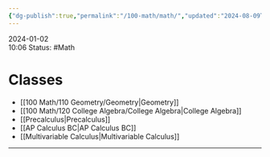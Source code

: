 ```yaml
---
{"dg-publish":true,"permalink":"/100-math/math/","updated":"2024-08-09T05:17:41.264-05:00"}
---
```


2024-01-02  
10:06
Status: #Math
# Classes
- [[100 Math/110 Geometry/Geometry\|Geometry]]
- [[100 Math/120 College Algebra/College Algebra\|College Algebra]]
- [[Precalculus\|Precalculus]]
- [[AP Calculus BC\|AP Calculus BC]]
- [[Multivariable Calculus\|Multivariable Calculus]]
---